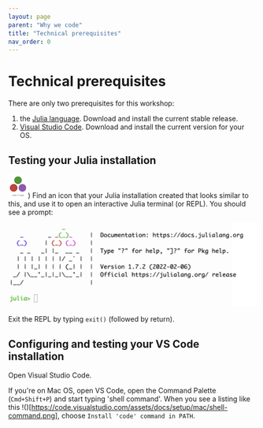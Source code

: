 ```yaml
---
layout: page
parent: "Why we code"
title: "Technical prerequisites"
nav_order: 0
---
```


# Technical prerequisites

There are only two prerequisites for this workshop:

1. the [Julia language](https://julialang.org/downloads/).  Download and install the current stable release.
2. [Visual Studio Code](https://code.visualstudio.com/download). Download and install the current version for your OS. 



## Testing your Julia installation

![](./julia-icon.png)) Find an icon that your Julia installation created that looks similar to this, and use it to open an interactive Julia terminal (or REPL).  You should see a prompt:


![REPL](./julia-REPL.png)

Exit the REPL by typing `exit()` (followed by return).


## Configuring and testing your VS Code installation

Open Visual Studio Code.



If you're on Mac OS, open VS Code, open the Command Palette (`Cmd+Shift+P`) and start typing 'shell command'.  When you see a listing like this !()[https://code.visualstudio.com/assets/docs/setup/mac/shell-command.png], choose `Install 'code' command in PATH`.


